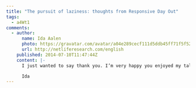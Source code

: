 ```yaml
---
title: "The pursuit of laziness: thoughts from Responsive Day Out"
tags:
  - a4Wt1
comments:
  - author:
      name: Ida Aalen
      photo: https://gravatar.com/avatar/a04e289cecf111d5ddb45ff71f5f5252
      url: http://netliferesearch.com/english
    published: 2014-07-10T11:47:44Z
    content: |-
      I just wanted to say thank you. I’m very happy you enjoyed my talk. I was afraid I wouldn’t make any sense when I had just 20 minutes!!

      Ida
---
```

